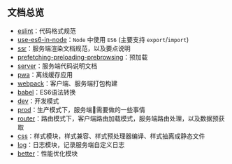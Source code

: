 ## 文档总览
- [eslint](./eslint.md)：代码格式规范
- [use-es6-in-node](./use-es6-in-node.md)：`Node` 中使用 `ES6` (主要支持 `export`/`import`)
- [ssr](./ssr.md)：服务端渲染文档规范，以及要点说明
- [prefetching-preloading-prebrowsing](./prefetching-preloading-prebrowsing.md)：预加载
- [server](./server.md)：服务端代码说明文档
- [pwa](./pwa.md)：离线缓存应用
- [webpack](./webpack.md)：客户端、服务端打包构建
- [babel](./babel.md)：ES6语法转换
- [dev](./dev.md)：开发模式
- [prod](./prod.md)：生产模式下，服务端需要做的一些事情
- [router](./router.md)：路由模式下，客户端路由加载模式，服务端路由处理，以及数据预获取
- [css](./css.md)：样式模块，样式兼容、样式预处理器编译、样式抽离成静态文件
- [log](./log.md)：日志模块，记录服务端自定义日志
- [better](./better.md)：性能优化模块
